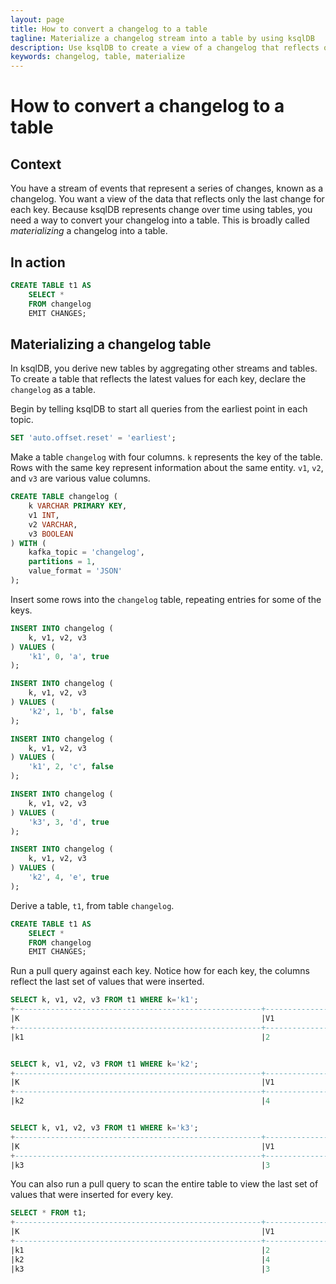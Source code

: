 ```yaml
---
layout: page
title: How to convert a changelog to a table 
tagline: Materialize a changelog stream into a table by using ksqlDB
description: Use ksqlDB to create a view of a changelog that reflects only the last change for each key
keywords: changelog, table, materialize
---
```


# How to convert a changelog to a table

## Context

You have a stream of events that represent a series of changes, known as a changelog. You want a view of the data that reflects only the last change for each key. Because ksqlDB represents change over time using tables, you need a way to convert your changelog into a table. This is broadly called *materializing* a changelog into a table.

## In action

```sql
CREATE TABLE t1 AS
    SELECT *
    FROM changelog
    EMIT CHANGES;
```

## Materializing a changelog table

In ksqlDB, you derive new tables by aggregating other streams and tables. To create a table that reflects the latest values for each key, declare the `changelog` as a table.

Begin by telling ksqlDB to start all queries from the earliest point in each topic.

```sql
SET 'auto.offset.reset' = 'earliest';
```

Make a table `changelog` with four columns. `k` represents the key of the table. Rows with the same key represent information about the same entity. `v1`, `v2`, and `v3` are various value columns.

```sql
CREATE TABLE changelog (
    k VARCHAR PRIMARY KEY,
    v1 INT,
    v2 VARCHAR,
    v3 BOOLEAN
) WITH (
    kafka_topic = 'changelog',
    partitions = 1,
    value_format = 'JSON'
);
```

Insert some rows into the `changelog` table, repeating entries for some of the keys.

```sql
INSERT INTO changelog (
    k, v1, v2, v3
) VALUES (
    'k1', 0, 'a', true
);

INSERT INTO changelog (
    k, v1, v2, v3
) VALUES (
    'k2', 1, 'b', false
);

INSERT INTO changelog (
    k, v1, v2, v3
) VALUES (
    'k1', 2, 'c', false
);

INSERT INTO changelog (
    k, v1, v2, v3
) VALUES (
    'k3', 3, 'd', true
);

INSERT INTO changelog (
    k, v1, v2, v3
) VALUES (
    'k2', 4, 'e', true
);
```

Derive a table, `t1`, from table `changelog`.

```sql
CREATE TABLE t1 AS
    SELECT *
    FROM changelog
    EMIT CHANGES;
```

Run a pull query against each key. Notice how for each key, the columns reflect the last set of values that were inserted.

```sql
SELECT k, v1, v2, v3 FROM t1 WHERE k='k1';
+-------------------------------------------------------+-------------------------------------------------------+-------------------------------------------------------+-------------------------------------------------------+
|K                                                      |V1                                                     |V2                                                     |V3                                                     |
+-------------------------------------------------------+-------------------------------------------------------+-------------------------------------------------------+-------------------------------------------------------+
|k1                                                     |2                                                      |c                                                      |false                                                  |


SELECT k, v1, v2, v3 FROM t1 WHERE k='k2';
+-------------------------------------------------------+-------------------------------------------------------+-------------------------------------------------------+-------------------------------------------------------+
|K                                                      |V1                                                     |V2                                                     |V3                                                     |
+-------------------------------------------------------+-------------------------------------------------------+-------------------------------------------------------+-------------------------------------------------------+
|k2                                                     |4                                                      |e                                                      |true                                                   |


SELECT k, v1, v2, v3 FROM t1 WHERE k='k3';
+-------------------------------------------------------+-------------------------------------------------------+-------------------------------------------------------+-------------------------------------------------------+
|K                                                      |V1                                                     |V2                                                     |V3                                                     |
+-------------------------------------------------------+-------------------------------------------------------+-------------------------------------------------------+-------------------------------------------------------+
|k3                                                     |3                                                      |d                                                      |true                                                   |
```
You can also run a pull query to scan the entire table to view the last set of values that were inserted for every key.
```sql
SELECT * FROM t1;
+-------------------------------------------------------+-------------------------------------------------------+-------------------------------------------------------+-------------------------------------------------------+
|K                                                      |V1                                                     |V2                                                     |V3                                                     |
+-------------------------------------------------------+-------------------------------------------------------+-------------------------------------------------------+-------------------------------------------------------+
|k1                                                     |2                                                      |c                                                      |false                                                  |
|k2                                                     |4                                                      |e                                                      |true                                                   |
|k3                                                     |3                                                      |d                                                      |true                                                   |
```
